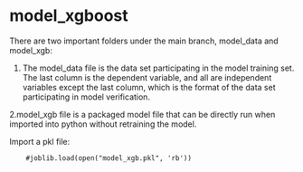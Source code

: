 # model_xgboost

There are two important folders under the main branch, model_data and model_xgb:

1. The model_data file is the data set participating in the model training set. The last column is the dependent variable, and all are independent variables except the last column, which is the format of the data set participating in model verification.

2.model_xgb file is a packaged model file that can be directly run when imported into python without retraining the model.

Import a pkl file: 

		#joblib.load(open("model_xgb.pkl", 'rb'))

